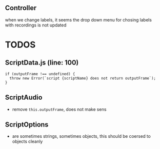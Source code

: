 ## Controller

when we change labels, it seems the drop down menu for chosing labels with recordings is not updated

# TODOS

## ScriptData.js (line: 100)

```
if (outputFrame !== undefined) {
  throw new Error(`script {scriptName} does not return outputFrame`);
}
```

## ScriptAudio

- remove `this.outputFrame`, does not make sens

## ScriptOptions

- are sometimes strings, sometimes objects, this should be coersed to objects cleanly
